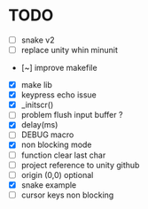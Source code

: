 # TODO

- [ ] snake v2
- [ ] replace unity whin minunit
- [~] improve makefile
- [x] make lib
- [x] keypress echo issue
- [x] _initscr() 
- [ ] problem flush input buffer ?
- [x] delay(ms) 
- [ ] DEBUG macro
- [x] non blocking mode
- [ ] function clear last char 
- [ ] project reference to unity github
- [ ] origin (0,0) optional
- [x] snake example
- [ ] cursor keys non blocking